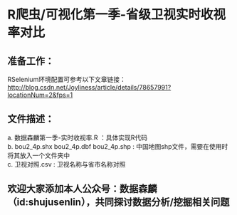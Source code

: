 # R爬虫/可视化第一季-省级卫视实时收视率对比

## 准备工作：
RSelenium环境配置可参考以下文章链接：
http://blog.csdn.net/Joyliness/article/details/78657991?locationNum=2&fps=1

## 文件描述：
a. 数据森麟第一季-实时收视率.R ：具体实现R代码 <br>
b. bou2_4p.shx bou2_4p.dbf bou2_4p.shp : 中国地图shp文件，需要在使用时将其放入一个文件夹中<br>
c. 卫视对照.csv : 卫视名称与省市名称对照<br>

## 欢迎大家添加本人公众号：数据森麟（id:shujusenlin），共同探讨数据分析/挖掘相关问题
